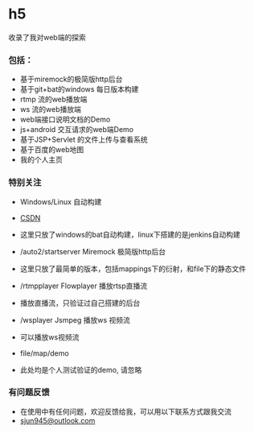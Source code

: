 # h5
收录了我对web端的探索
### 包括：
* 基于miremock的极简版http后台
* 基于git+bat的windows 每日版本构建
* rtmp 流的web播放端
* ws 流的web播放端
* web端接口说明文档的Demo
* js+android 交互请求的web端Demo
* 基于JSP+Servlet 的文件上传与查看系统
* 基于百度的web地图
* 我的个人主页


### 特别关注
* Windows/Linux 自动构建
* [CSDN](https://blog.csdn.net/qq_42022061/article/details/82746951) 
* 这里只放了windows的bat自动构建，linux下搭建的是jenkins自动构建

* /auto2/startserver Miremock 极简版http后台
* 这里只放了最简单的版本，包括mappings下的衍射，和file下的静态文件

* /rtmpplayer Flowplayer 播放rtsp直播流
* 播放直播流，只验证过自己搭建的后台

* /wsplayer Jsmpeg 播放ws 视频流
* 可以播放ws视频流

* file/map/demo
* 此处均是个人测试验证的demo, 请忽略


### 有问题反馈
* 在使用中有任何问题，欢迎反馈给我，可以用以下联系方式跟我交流
* sjun945@outlook.com

